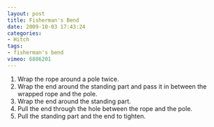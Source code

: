 ```yaml
---
layout: post
title: Fisherman's Bend
date: 2009-10-03 17:43:24
categories:
- Hitch
tags:
- fisherman's bend
vimeo: 6886201
---
```


1. Wrap the rope around a pole twice.
1. Wrap the end around the standing part and pass it in between the wrapped rope and the pole.
1. Wrap the end around the stand­ing part.
1. Pull the end through the hole between the rope and the pole.
1. Pull the standing part and the end to tighten.

